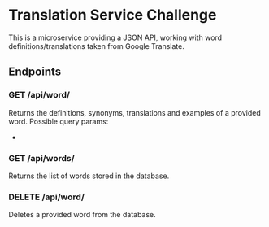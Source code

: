 # Translation Service Challenge

This is a microservice providing a JSON API, working with word definitions/translations taken from Google Translate.

## Endpoints

### GET /api/word/

Returns the definitions, synonyms, translations and examples of a provided word.
Possible query params:

-

### GET /api/words/

Returns the list of words stored in the database.

### DELETE /api/word/

Deletes a provided word from the database.
